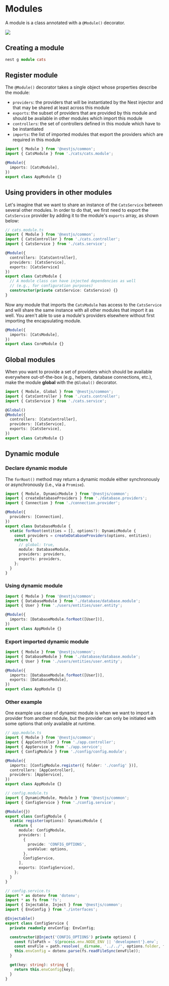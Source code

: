 # Modules

A module is a class annotated with a `@Module()` decorator.

![](https://docs.nestjs.com/assets/Modules_1.png)

## Creating a module

```ts
nest g module cats
```


## Register module

The `@Module()` decorator takes a single object whose properties describe the module:

- `providers`: the providers that will be instantiated by the Nest injector and that may be shared at least across this module
- `exports`: the subset of providers that are provided by this module and should be available in other modules which import this module
- `controllers`: the set of controllers defined in this module which have to be instantiated
- `imports`: the list of imported modules that export the providers which are required in this module


```ts
import { Module } from '@nestjs/common';
import { CatsModule } from './cats/cats.module';

@Module({
  imports: [CatsModule],
})
export class AppModule {}
```


## Using providers in other modules

Let's imagine that we want to share an instance of the `CatsService` between several other modules. In order to do that, we first need to export the `CatsService` provider by adding it to the module's `exports` array, as shown below:

```ts
// cats.module.ts
import { Module } from '@nestjs/common';
import { CatsController } from './cats.controller';
import { CatsService } from './cats.service';

@Module({
  controllers: [CatsController],
  providers: [CatsService],
  exports: [CatsService]
})
export class CatsModule {
  // A module class can have injected dependencies as well
  // (e.g., for configuration purposes)
  constructor(private catsService: CatsService) {}
}
```

Now any module that imports the `CatsModule` has access to the `CatsService` and will share the same instance with all other modules that import it as well. You aren't able to use a module's providers elsewhere without first importing the encapsulating module.

```ts
@Module({
  imports: [CatsModule],
})
export class CoreModule {}
```

## Global modules

When you want to provide a set of providers which should be available everywhere out-of-the-box (e.g., helpers, database connections, etc.), make the module **global** with the `@Global()` decorator.

```ts
import { Module, Global } from '@nestjs/common';
import { CatsController } from './cats.controller';
import { CatsService } from './cats.service';

@Global()
@Module({
  controllers: [CatsController],
  providers: [CatsService],
  exports: [CatsService],
})
export class CatsModule {}
```


## Dynamic module

### Declare dynamic module

The `forRoot()` method may return a dynamic module either synchronously or asynchronously (i.e., via a `Promise`).

```ts
import { Module, DynamicModule } from '@nestjs/common';
import { createDatabaseProviders } from './database.providers';
import { Connection } from './connection.provider';

@Module({
  providers: [Connection],
})
export class DatabaseModule {
  static forRoot(entities = [], options?): DynamicModule {
    const providers = createDatabaseProviders(options, entities);
    return {
      // global: true,
      module: DatabaseModule,
      providers: providers,
      exports: providers,
    };
  }
}
```


### Using dynamic module

```ts
import { Module } from '@nestjs/common';
import { DatabaseModule } from './database/database.module';
import { User } from './users/entities/user.entity';

@Module({
  imports: [DatabaseModule.forRoot([User])],
})
export class AppModule {}
```


### Export imported dynamic module

```ts
import { Module } from '@nestjs/common';
import { DatabaseModule } from './database/database.module';
import { User } from './users/entities/user.entity';

@Module({
  imports: [DatabaseModule.forRoot([User])],
  exports: [DatabaseModule],
})
export class AppModule {}
```


### Other example

One example use case of dynamic module is when we want to import a provider from another module, but the provider can only be initiated with some options that only available at runtime.

```ts
// app.module.ts
import { Module } from '@nestjs/common';
import { AppController } from './app.controller';
import { AppService } from './app.service';
import { ConfigModule } from './config/config.module';

@Module({
  imports: [ConfigModule.register({ folder: './config' })],
  controllers: [AppController],
  providers: [AppService],
})
export class AppModule {}
```


```ts
// config.module.ts
import { DynamicModule, Module } from '@nestjs/common';
import { ConfigService } from './config.service';

@Module({})
export class ConfigModule {
  static register(options): DynamicModule {
    return {
      module: ConfigModule,
      providers: [
        {
          provide: 'CONFIG_OPTIONS',
          useValue: options,
        },
        ConfigService,
      ],
      exports: [ConfigService],
    };
  }
}
```

```ts
// config.service.ts
import * as dotenv from 'dotenv';
import * as fs from 'fs';
import { Injectable, Inject } from '@nestjs/common';
import { EnvConfig } from './interfaces';

@Injectable()
export class ConfigService {
  private readonly envConfig: EnvConfig;

  constructor(@Inject('CONFIG_OPTIONS') private options) {
    const filePath = `${process.env.NODE_ENV || 'development'}.env`;
    const envFile = path.resolve(__dirname, '../../', options.folder, filePath);
    this.envConfig = dotenv.parse(fs.readFileSync(envFile));
  }

  get(key: string): string {
    return this.envConfig[key];
  }
}
```